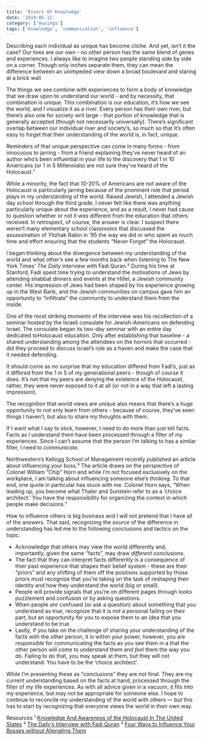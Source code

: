 ```yaml
---
title: 'Rivers Of Knowledge'
date: '2019-05-11'
category: ['musings']
tags: ['knowledge', 'communication', 'influence']
---
```


Describing each individual as unique has become cliche. And yet, isn’t it the case? Our lives are our own - no other person has the same blend of genes and experiences. I always like to imagine two people standing side by side on a corner. Though only inches separate them, they can mean the difference between an unimpeded view down a broad boulevard and staring at a brick wall.

The things we see combine with experiences to form a body of knowledge that we draw upon to understand our world - and by necessity, that combination is unique. This combination is our education, it’s how we see the world, and I visualize it as a river. Every person has their own river, but there’s also one for society writ large - that portion of knowledge that is generally accepted (though not necessarily universally). There’s significant overlap between our individual river and society’s, so much so that it’s often easy to forget that their understanding of the world is, in fact, unique.

Reminders of that unique perspective can come in many forms - from innocuous to jarring - from a friend explaining they’ve never heard of an author who’s been influential in your life to the discovery that 1 in 10 Americans (or 1 in 5 Millennials) are not sure they’ve heard of the Holocaust.¹

While a minority, the fact that 10-20% of Americans are not aware of the Holocaust is particularly jarring because of the prominent role that period plays in my understanding of the world. Raised Jewish, I attended a Jewish day school through the third grade. I never felt like there was anything particularly unique about the experience, and as a result, I never had cause to question whether or not it _was_ different from the education that others received. In retrospect, of course, the answer is clear. I suspect there weren’t many elementary school classrooms that discussed the assassination of Yitzhak Rabin in ’95 the way we did or who spent as much time and effort ensuring that the students “Never Forget” the Holocaust.

I began thinking about the divergence between my understanding of the world and what other’s see a few months back when listening to The New York Times’ _The Daily_ interview with Fadi Quran.² During his time at Stanford, Fadi spent time trying to understand the motivations of Jews by attending shabbat dinners and events at the Hillel, a Jewish community center. His impression of Jews had been shaped by his experience growing up in the West Bank, and the Jewish communities on campus gave him an opportunity to “infiltrate” the community to understand them from the inside.

One of the most striking moments of the interview was his recollection of a seminar hosted by the Israeli consulate for Jewish-Americans on defending Israel. The consulate began its two-day seminar with an entire day dedicated toHolocaust education. Only after establishing that baseline - a shared understanding among the attendees on the horrors that occurred - did they proceed to discuss Israel’s role as a haven and make the case that it needed defending.

It should come as no surprise that my education differed from Fadi’s, just as it differed from the 1 in 5 of my generational peers - though of course it does. It’s not that my peers are denying the existence of the Holocaust, rather, they were never exposed to it at all (or not in a way that left a lasting impression).

The recognition that world views are unique also means that there’s a huge opportunity to not only learn from others - because of course, they’ve seen things I haven’t, but also to share my thoughts with them.

If I want what I say to stick, however, I need to do more than just tell facts. Facts as I understand them have been processed through a filter of my experiences. Since I can’t assume that the person I’m talking to has a similar filter, I need to _communicate_.

Northwestern’s Kellogg School of Management recently published an article about influencing your boss.³ The article draws on the perspective of Colonel William “Chip” Horn and while I’m not focused exclusively on the workplace, I am talking about influencing someone else’s thinking. To that end, one quote in particular has stuck with me. Colonel Horn says, “When leading up, you become what Thaler and Sunstein refer to as a ‘choice architect.’ You have the responsibility for organizing the context in which people make decisions.”

How to influence others is big business and I will not pretend that I have all of the answers. That said, recognizing the _source_ of the difference in understanding has led me to the following conclusions and tactics on the topic.

- Acknowledge that others may view the world differently and, importantly, given the same “facts”, may draw _different_ conclusions.
- The fact that they can interpret facts differently is a consequence of their past experience that shapes their belief system - these are their “priors” and any shifting of them off the positions supported by those priors must recognize that you’re taking on the task of reshaping their identity and how they understand the world (big or small).
- People will provide signals that you’re on different pages through looks puzzlement and confusion or by asking questions.
- When people _are_ confused (or ask a question) about something that you understand as true, recognize that it is _not_ a personal failing on their part, but an opportunity for you to expose them to an idea that you understand to be true.
- Lastly, if you take on the challenge of sharing your understanding of the facts with the other person, it is within your power, however, you are responsible for communicating the facts as you see them in a that the other person will come to understand them and _feel_ them the way you do. Failing to do that, you may speak at them, but they will not understand. You have to be the ‘choice architect’.

While I’m presenting these as “conclusions” they are not final. They are my current understanding based on the facts at hand, processed through the filter of my life experiences. As with all advice given in a vacuum, it fits into my experience, but may not be appropriate for someone else. I hope to continue to reconcile my understanding of the world with others — but this has to start by recognizing that everyone views the world in their own way.

Resources
¹ [Knowledge And Awareness of the Holocaust In The United States](http://www.claimscon.org/wp-content/uploads/2018/04/Holocaust-Knowledge-Awareness-Study_Executive-Summary-2018.pdf)
² [The Daily’s Interview with Fadi Quran](https://www.nytimes.com/2019/04/12/podcasts/the-daily/fadi-quran-palestinians-west-bank-settlements.html?action=click&module=audio-series-bar&region=header&pgtype=Article)
³ [Four Ways to Influence Your Bosses without Alienating Them](https://insight.kellogg.northwestern.edu/article/four-ways-to-influence-your-bosses-without-alienating-them)
